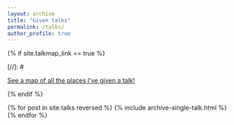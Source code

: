 ```yaml
---
layout: archive
title: "Given talks"
permalink: /talks/
author_profile: true
---
```


{% if site.talkmap_link == true %}

[//]: # <p style="text-decoration:underline;"><a href="/talkmap.html">See a map of all the places I've given a talk!</a></p>

{% endif %}

{% for post in site.talks reversed %}
  {% include archive-single-talk.html %}
{% endfor %}